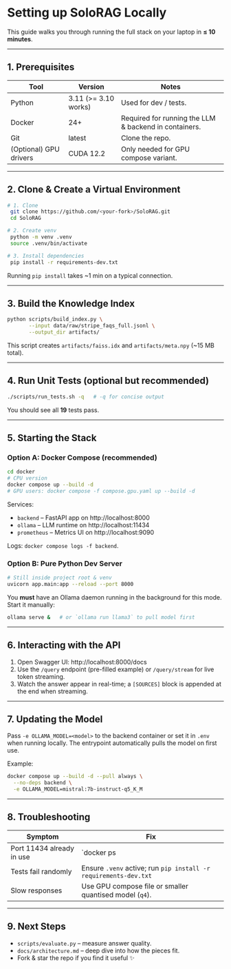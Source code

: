 # Setting up SoloRAG Locally

This guide walks you through running the full stack on your laptop in **≤ 10 minutes**.

---

## 1. Prerequisites
| Tool | Version | Notes |
|------|---------|-------|
| Python | 3.11 (>= 3.10 works) | Used for dev / tests. |
| Docker | 24+ | Required for running the LLM & backend in containers. |
| Git | latest | Clone the repo. |
| (Optional) GPU drivers | CUDA 12.2 | Only needed for GPU compose variant. |

---

## 2. Clone & Create a Virtual Environment
```bash
# 1. Clone
 git clone https://github.com/<your-fork>/SoloRAG.git
 cd SoloRAG

# 2. Create venv
 python -m venv .venv
 source .venv/bin/activate

# 3. Install dependencies
 pip install -r requirements-dev.txt
```
Running `pip install` takes ~1 min on a typical connection.

---

## 3. Build the Knowledge Index
```bash
python scripts/build_index.py \
       --input data/raw/stripe_faqs_full.jsonl \
       --output_dir artifacts/
```
This script creates `artifacts/faiss.idx` and `artifacts/meta.npy` (~15 MB total).

---

## 4. Run Unit Tests (optional but recommended)
```bash
./scripts/run_tests.sh -q   # -q for concise output
```
You should see all **19** tests pass.

---

## 5. Starting the Stack
### Option A: Docker Compose (recommended)
```bash
cd docker
# CPU version
docker compose up --build -d
# GPU users: docker compose -f compose.gpu.yaml up --build -d
```
Services:
* `backend` – FastAPI app on http://localhost:8000
* `ollama` – LLM runtime on http://localhost:11434
* `prometheus` – Metrics UI on http://localhost:9090

Logs: `docker compose logs -f backend`.

### Option B: Pure Python Dev Server
```bash
# Still inside project root & venv
uvicorn app.main:app --reload --port 8000
```
You **must** have an Ollama daemon running in the background for this mode. Start it manually:
```bash
ollama serve &   # or `ollama run llama3` to pull model first
```

---

## 6. Interacting with the API
1. Open Swagger UI: http://localhost:8000/docs
2. Use the `/query` endpoint (pre-filled example) or `/query/stream` for live token streaming.
3. Watch the answer appear in real-time; a `[SOURCES]` block is appended at the end when streaming.

---

## 7. Updating the Model
Pass `-e OLLAMA_MODEL=<model>` to the backend container or set it in `.env` when running locally. The entrypoint automatically pulls the model on first use.

Example:
```bash
docker compose up --build -d --pull always \
  --no-deps backend \
  -e OLLAMA_MODEL=mistral:7b-instruct-q5_K_M
```

---

## 8. Troubleshooting
| Symptom | Fix |
|---------|-----|
| Port 11434 already in use | `docker ps | grep 11434` then `docker rm -f <ID>` |
| Tests fail randomly | Ensure `.venv` active; run `pip install -r requirements-dev.txt` |
| Slow responses | Use GPU compose file or smaller quantised model (`q4`). |

---

## 9. Next Steps
* `scripts/evaluate.py` – measure answer quality.
* `docs/architecture.md` – deep dive into how the pieces fit.
* Fork & star the repo if you find it useful ✨
